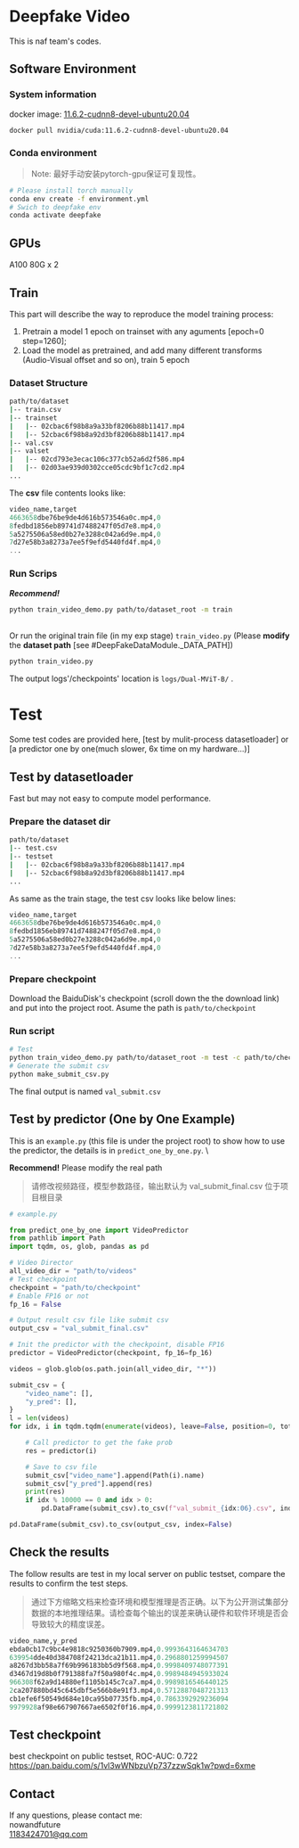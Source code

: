 # Deepfake Video
This is naf team's codes.

## Software Environment

### System information 
docker image: [11.6.2-cudnn8-devel-ubuntu20.04](https://hub.docker.com/r/nvidia/cuda/tags?page=&page_size=&ordering=&name=11.6.2-cudnn8-devel-ubuntu20.04)
``` bash
docker pull nvidia/cuda:11.6.2-cudnn8-devel-ubuntu20.04
```
### Conda environment
> Note: 最好手动安装pytorch-gpu保证可复现性。
``` bash
# Please install torch manually
conda env create -f environment.yml
# Swich to deepfake env
conda activate deepfake
```

## GPUs
A100 80G x 2

## Train
This part will describe the way to reproduce the model training process:
1. Pretrain a model 1 epoch on trainset with any aguments [epoch=0 step=1260];
2. Load the model as pretrained, and add many different transforms (Audio-Visual offset and so on), train 5 epoch


### Dataset Structure

``` bash
path/to/dataset
|-- train.csv
|-- trainset
|   |-- 02cbac6f98b8a9a33bf8206b88b11417.mp4
|   |-- 52cbac6f98b8a92d3bf8206b88b11417.mp4
|-- val.csv
|-- valset
|   |-- 02cd793e3ecac106c377cb52a6d2f586.mp4
|   |-- 02d03ae939d0302cce05cdc9bf1c7cd2.mp4
...
```

The **csv** file contents looks like:
```sql
video_name,target
4663658dbe76be9de4d616b573546a0c.mp4,0
8fedbd1856eb89741d7488247f05d7e8.mp4,0
5a5275506a58ed0b27e3288c042a6d9e.mp4,0
7d27e58b3a8273a7ee5f9efd5440fd4f.mp4,0
...
```

### Run Scrips

***Recommend!***
``` bash
python train_video_demo.py path/to/dataset_root -m train
```
\
Or run the original train file (in my exp stage) ```train_video.py```
(Please **modify** the **dataset path** [see #DeepFakeDataModule._DATA_PATH])
``` bash
python train_video.py
```

The output logs'/checkpoints' location is ```logs/Dual-MViT-B/``` .


# Test
Some test codes are provided here, [test by mulit-process datasetloader] or [a predictor one by one(much slower, 6x time on my hardware...)]
## Test by datasetloader
Fast but may not easy to compute model performance.
### Prepare the dataset dir
``` bash
path/to/dataset
|-- test.csv
|-- testset
|   |-- 02cbac6f98b8a9a33bf8206b88b11417.mp4
|   |-- 52cbac6f98b8a92d3bf8206b88b11417.mp4
...
```
As same as the train stage, the test csv looks like below lines:
``` sql
video_name,target
4663658dbe76be9de4d616b573546a0c.mp4,0
8fedbd1856eb89741d7488247f05d7e8.mp4,0
5a5275506a58ed0b27e3288c042a6d9e.mp4,0
7d27e58b3a8273a7ee5f9efd5440fd4f.mp4,0
...
```

### Prepare checkpoint
Download the BaiduDisk's checkpoint (scroll down the the download link) and put into the project root. Asume the path is ```path/to/checkpoint```

### Run script
``` bash
# Test
python train_video_demo.py path/to/dataset_root -m test -c path/to/checkpoint
# Generate the submit csv
python make_submit_csv.py
```
The final output is named ```val_submit.csv```


## Test by predictor (One by One Example)
This is an ```example.py``` (this file is under the project root) to show how to use the predictor, the details is in ```predict_one_by_one.py```. \

**Recommend!**
Please modify the real path

> 请修改视频路径，模型参数路径，输出默认为 val_submit_final.csv 位于项目根目录
``` python
# example.py

from predict_one_by_one import VideoPredictor
from pathlib import Path
import tqdm, os, glob, pandas as pd

# Video Director 
all_video_dir = "path/to/videos"
# Test checkpoint
checkpoint = "path/to/checkpoint"
# Enable FP16 or not
fp_16 = False

# Output result csv file like submit csv
output_csv = "val_submit_final.csv"

# Init the predictor with the checkpoint, disable FP16
predictor = VideoPredictor(checkpoint, fp_16=fp_16)

videos = glob.glob(os.path.join(all_video_dir, "*"))

submit_csv = {
    "video_name": [],
    "y_pred": [],
}
l = len(videos)
for idx, i in tqdm.tqdm(enumerate(videos), leave=False, position=0, total=l):

    # Call predictor to get the fake prob
    res = predictor(i)

    # Save to csv file
    submit_csv["video_name"].append(Path(i).name)
    submit_csv["y_pred"].append(res)
    print(res)
    if idx % 10000 == 0 and idx > 0:
        pd.DataFrame(submit_csv).to_csv(f"val_submit_{idx:06}.csv", index=False)

pd.DataFrame(submit_csv).to_csv(output_csv, index=False)

```
## Check the results
The follow results are test in my local server on public testset, compare the results to confirm the test steps.
> 通过下方缩略文档来检查环境和模型推理是否正确。以下为公开测试集部分数据的本地推理结果。请检查每个输出的误差来确认硬件和软件环境是否会导致较大的精度误差。
``` sql
video_name,y_pred
ebda0cb17c9bc4e9818c9250360b7909.mp4,0.9993643164634703
639954dde40d384708f24213dca21b11.mp4,0.2968801259994507
a8267d3bb58a7f69b996183bb5d9f568.mp4,0.9998409748077391
d3467d19d8b0f791388fa7f50a980f4c.mp4,0.9989484945933024
966308f62a9d14880ef1105b145c7ca7.mp4,0.9989816546440125
2ca207880bd45c645dbf5e566b8e91f3.mp4,0.5712887048721313
cb1efe6f50549d684e10ca95b07735fb.mp4,0.7863392929236094
9979928af98e667907667ae6502f0f16.mp4,0.9999123811721802
```


## Test checkpoint
best checkpoint on public testset, ROC-AUC: 0.722 \
https://pan.baidu.com/s/1vl3wWNbzuVp737zzwSqk1w?pwd=6xme

## Contact
If any questions, please contact me: \
nowandfuture \
1183424701@qq.com